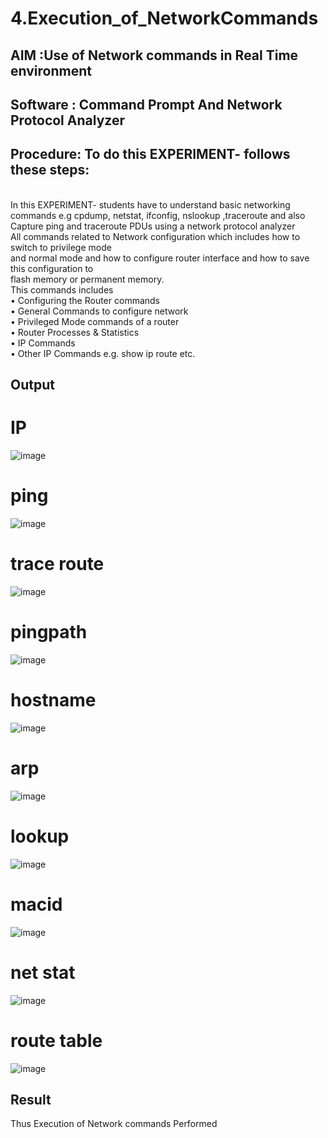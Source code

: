 # 4.Execution_of_NetworkCommands
## AIM :Use of Network commands in Real Time environment
## Software : Command Prompt And Network Protocol Analyzer
## Procedure: To do this EXPERIMENT- follows these steps:
<BR>
In this EXPERIMENT- students have to understand basic networking commands e.g cpdump, netstat, ifconfig, nslookup ,traceroute and also Capture ping and traceroute PDUs using a network protocol analyzer 
<BR>
All commands related to Network configuration which includes how to switch to privilege mode
<BR>
and normal mode and how to configure router interface and how to save this configuration to
<BR>
flash memory or permanent memory.
<BR>
This commands includes
<BR>
• Configuring the Router commands
<BR>
• General Commands to configure network
<BR>
• Privileged Mode commands of a router 
<BR>
• Router Processes & Statistics
<BR>
• IP Commands
<BR>
• Other IP Commands e.g. show ip route etc.
<BR>

## Output
# IP
![image](https://github.com/user-attachments/assets/28362f4b-5c61-47b9-b619-462fcd6d75fd)
# ping
![image](https://github.com/user-attachments/assets/88a31658-25d8-4e0d-89bf-ee0e346f6a33)
# trace route
![image](https://github.com/user-attachments/assets/34a7f94d-6828-408b-979b-100527843b2a)
# pingpath
![image](https://github.com/user-attachments/assets/3cce4888-0637-4571-a853-81f0a71d70fd)
# hostname
![image](https://github.com/user-attachments/assets/f7a35c10-422a-4a6c-885d-28e4aed96864)
# arp
![image](https://github.com/user-attachments/assets/92c1092c-31ed-4c2e-bf40-18f97f8309cf)
# lookup
![image](https://github.com/user-attachments/assets/26dd0990-5eb9-431a-94f0-802f41becd8a)
# macid
![image](https://github.com/user-attachments/assets/df82329c-cd8c-41b7-8793-fb52e97fc5ee)
# net stat
![image](https://github.com/user-attachments/assets/694e7e15-12d4-469a-8b78-a4ec3766e2ff)
# route table
![image](https://github.com/user-attachments/assets/ae4d0307-60ba-47fd-b1a8-400207db80c9)




## Result
Thus Execution of Network commands Performed 
